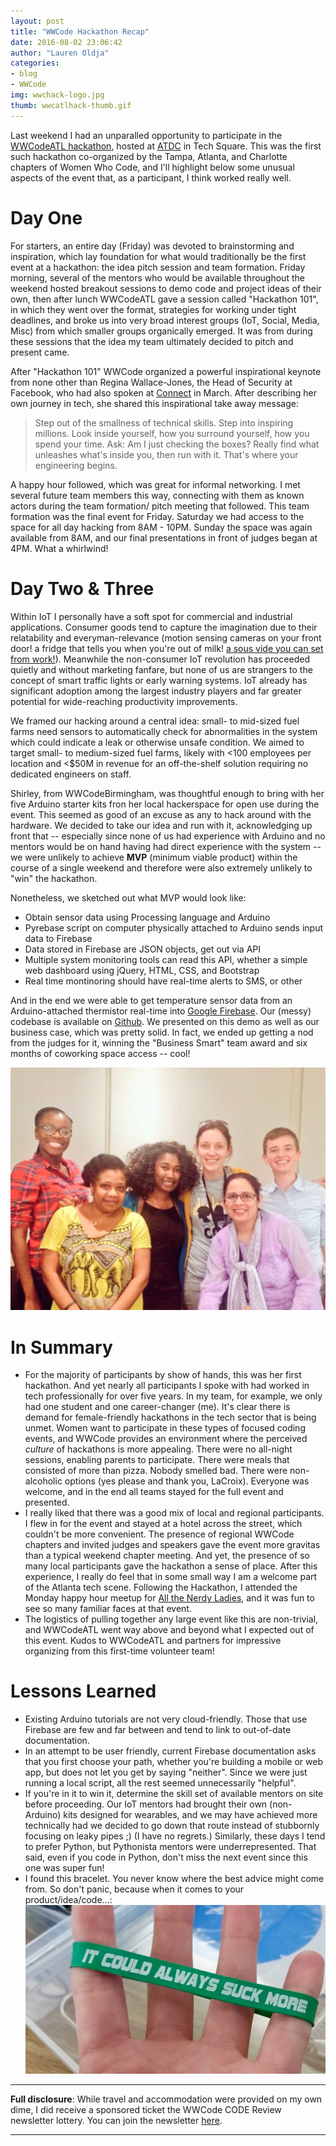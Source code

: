```yaml
---
layout: post
title: "WWCode Hackathon Recap"
date: 2016-08-02 23:06:42
author: "Lauren Oldja"
categories:
- blog
- WWCode
img: wwchack-logo.jpg
thumb: wwcatlhack-thumb.gif
---
```


Last weekend I had an unparalled opportunity to participate in the [WWCodeATL hackathon](http://www.wwcodehackathon.com/), hosted at [ATDC](http://atdc.org/) in Tech Square. This was the first such hackathon co-organized by the Tampa, Atlanta, and Charlotte chapters of Women Who Code, and I'll highlight below some unusual aspects of the event that, as a participant, I think worked really well.<!--more-->

Day One
====== 

For starters, an entire day (Friday) was devoted to brainstorming and inspiration, which lay foundation for what would traditionally be the first event at a hackathon: the idea pitch session and team formation. Friday morning, several of the mentors who would be available throughout the weekend hosted breakout sessions to demo code and project ideas of their own, then after lunch WWCodeATL gave a session called "Hackathon 101", in which they went over the format, strategies for working under tight deadlines, and broke us into very broad interest groups (IoT, Social, Media, Misc) from which smaller groups organically emerged. It was from during these sessions that the idea my team ultimately decided to pitch and present came. 

After "Hackathon 101" WWCode organized a powerful inspirational keynote from none other than Regina Wallace-Jones, the Head of Security at Facebook, who had also spoken at [Connect](http://www.geekwire.com/2016/women-who-code/) in March. After describing her own journey in tech, she shared this inspirational take away message: 

> Step out of the smallness of technical skills. Step into inspiring millions. Look inside yourself, how you surround yourself, how you spend your time. Ask: Am I just checking the boxes? Really find what unleashes what's inside you, then run with it. That's where your engineering begins.


A happy hour followed, which was great for informal networking. I met several future team members this way, connecting with them as known actors during the team formation/ pitch meeting that followed. This team formation was the final event for Friday. Saturday we had access to the space for all day hacking from 8AM - 10PM. Sunday the space was again available from 8AM, and our final presentations in front of judges began at 4PM. What a whirlwind!

Day Two &amp; Three
====== 

Within IoT I personally have a soft spot for commercial and industrial applications. Consumer goods tend to capture the imagination due to their relatability and everyman-relevance (motion sensing cameras on your front door! a fridge that tells you when you're out of milk! [a sous vide you can set from work!](http://anovaculinary.com/anova-precision-cooker/)). Meanwhile the non-consumer IoT revolution has proceeded quietly and without marketing fanfare, but none of us are strangers to the concept of smart traffic lights or early warning systems. IoT already has significant adoption among the largest industry players and far greater potential for wide-reaching productivity improvements. 

We framed our hacking around a central idea: small- to mid-sized fuel farms need sensors to automatically check for abnormalities in the system which could indicate a leak or otherwise unsafe condition. We aimed to target small- to medium-sized fuel farms, likely with <100 employees per location and <$50M in revenue for an off-the-shelf solution requiring no dedicated engineers on staff. 

Shirley, from WWCodeBirmingham, was thoughtful enough to bring with her five Arduino starter kits fron her local hackerspace for open use during the event. This seemed as good of an excuse as any to hack around with the hardware. We decided to take our idea and run with it, acknowledging up front that -- especially since none of us had experience with Arduino and no mentors would be on hand having had direct experience with the system -- we were unlikely to achieve **MVP** (minimum viable product) within the course of a single weekend and therefore were also extremely unlikely to "win" the hackathon.

Nonetheless, we sketched out what MVP would look like:

+ Obtain sensor data using Processing language and Arduino
+ Pyrebase script on computer physically attached to Arduino sends input data to Firebase
+ Data stored in Firebase are JSON objects, get out via API
+ Multiple system monitoring tools can read this API, whether a simple web dashboard using jQuery, HTML, CSS, and Bootstrap
+ Real time montinoring should have real-time alerts to SMS, or other

And in the end we were able to get temperature sensor data from an Arduino-attached thermistor real-time into [Google Firebase](https://firebase.google.com/). Our (messy) codebase is available on [Github](https://github.com/kafsima/wwc-atl-hack/). We presented on this demo as well as our business case, which was pretty solid. In fact, we ended up getting a nod from the judges for it, winning the "Business Smart" team award and six months of coworking space access -- cool!

![Business Smart WWCode Hackathon team winners](/assets/img/blog/wwcatlhack-3.jpg)

In Summary
====== 
+ For the majority of participants by show of hands, this was her first hackathon. And yet nearly all participants I spoke with had worked in tech professionally for over five years. In my team, for example, we only had one student and one career-changer (me). It's clear there is demand for female-friendly hackathons in the tech sector that is being unmet. Women want to participate in these types of focused coding events, and WWCode provides an environment where the perceived *culture* of hackathons is more appealing. There were no all-night sessions, enabling parents to participate. There were meals that consisted of more than pizza. Nobody smelled bad. There were non-alcoholic options (yes please and thank you, LaCroix). Everyone was welcome, and in the end all teams stayed for the full event and presented.
+ I really liked that there was a good mix of local and regional participants. I flew in for the event and stayed at a hotel across the street, which couldn't be more convenient. The presence of regional WWCode chapters and invited judges and speakers gave the event more gravitas than a typical weekend chapter meeting. And yet, the presence of so many local participants gave the hackathon a sense of place. After this experience, I really do feel that in some small way I am a welcome part of the Atlanta tech scene. Following the Hackathon, I attended the Monday happy hour meetup for [All the Nerdy Ladies](https://www.meetup.com/Women-Who-Code-Atlanta/events/228475340/), and it was fun to see so many familiar faces at that event.
+ The logistics of pulling together any large event like this are non-trivial, and WWCodeATL went way above and beyond what I expected out of this event. Kudos to WWCodeATL and partners for impressive organizing from this first-time volunteer team!

Lessons Learned
====== 
+ Existing Arduino tutorials are not very cloud-friendly. Those that use Firebase are few and far between and tend to link to out-of-date documentation.
+ In an attempt to be user friendly, current Firebase documentation asks that you first choose your path, whether you're building a mobile or web app, but does not let you get by saying "neither". Since we were just running a local script, all the rest seemed unnecessarily "helpful".
+ If you're in it to win it, determine the skill set of available mentors on site before proceeding. Our IoT mentors had brought their own (non-Arduino) kits designed for wearables, and we may have achieved more technically had we decided to go down that route instead of stubbornly focusing on leaky pipes ;) (I have no regrets.) Similarly, these days I tend to prefer Python, but Pythonista mentors were underrepresented. That said, even if you code in Python, don't miss the next event since this one was super fun!
+ I found this bracelet. You never know where the best advice might come from. So don't panic, because when it comes to your product/idea/code...:
![Bracelet says 'it could always suck more'](/assets/img/blog/suckmore.jpg)

---

**Full disclosure**: While travel and accommodation were provided on my own dime, I did receive a sponsored ticket the WWCode CODE Review newsletter lottery. You can join the newsletter [here](https://www.womenwhocode.com/).

---


